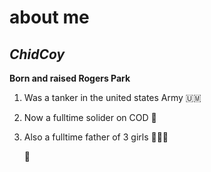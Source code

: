# about me
## *ChidCoy*

**Born and raised Rogers Park**


1. Was a tanker in the united states Army 🇺🇲
2. Now a fulltime solider on COD 🖖
3. Also a fulltime father of 3 girls 👨‍👧‍👧

   👿





  
